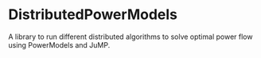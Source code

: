 # DistributedPowerModels
A library to run different distributed algorithms to solve optimal power flow using PowerModels and JuMP.
